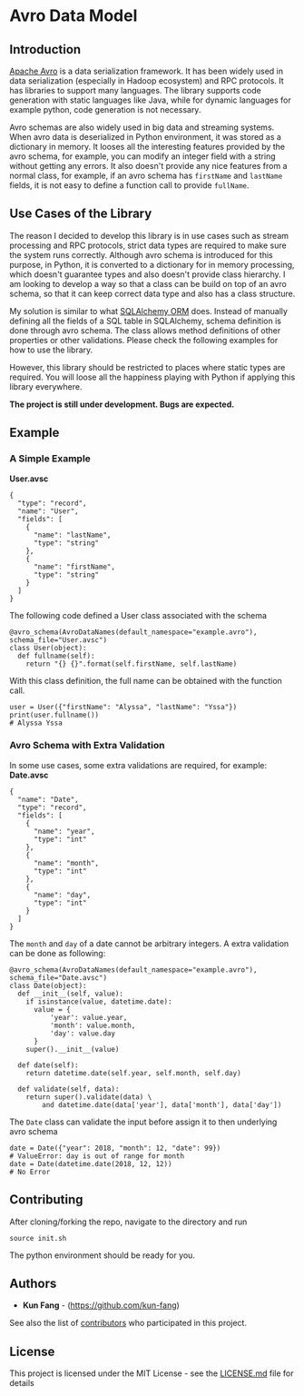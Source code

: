 Avro Data Model
=====

## Introduction
[Apache Avro](http://avro.apache.org/) is a data serialization framework. It has been widely used in data serialization (especially in Hadoop ecosystem) and RPC protocols. It has libraries to support many languages. The library supports code generation with static languages like Java, while for dynamic languages for example python, code generation is not necessary.

Avro schemas are also widely used in big data and streaming systems. When avro data is deserialized in Python environment, it was stored as a dictionary in memory. It looses all the interesting features provided by the avro schema, for example, you can modify an integer field with a string without getting any errors. It also doesn't provide any nice features from a normal class, for example, if an avro schema has `firstName` and `lastName` fields, it is not easy to define a function call to provide `fullName`.

## Use Cases of the Library
The reason I decided to develop this library is in use cases such as stream processing and RPC protocols, strict data types are required to make sure the system runs correctly. Although avro schema is introduced for this purpose, in Python, it is converted to a dictionary for in memory processing, which doesn't guarantee types and also doesn't provide class hierarchy. I am looking to develop a way so that a class can be build on top of an avro schema, so that it can keep correct data type and also has a class structure.

My solution is similar to what [SQLAlchemy ORM](https://www.sqlalchemy.org) does. Instead of manually defining all the fields of a SQL table in SQLAlchemy, schema definition is done through avro schema. The class allows method definitions of other properties or other validations. Please check the following examples for how to use the library.

However, this library should be restricted to places where static types are required. You will loose all the happiness playing with Python if applying this library everywhere.

**The project is still under development. Bugs are expected.**

## Example
### A Simple Example
**User.avsc**
```
{
  "type": "record",
  "name": "User",
  "fields": [
    {
      "name": "lastName",
      "type": "string"
    },
    {
      "name": "firstName",
      "type": "string"
    }
  ]
}
```
The following code defined a User class associated with the schema
```
@avro_schema(AvroDataNames(default_namespace="example.avro"), schema_file="User.avsc")
class User(object):
  def fullname(self):
    return "{} {}".format(self.firstName, self.lastName)
```
With this class definition, the full name can be obtained with the function call.
```
user = User({"firstName": "Alyssa", "lastName": "Yssa"})
print(user.fullname())
# Alyssa Yssa
```

### Avro Schema with Extra Validation
In some use cases, some extra validations are required, for example:
**Date.avsc**
```
{
  "name": "Date",
  "type": "record",
  "fields": [
    {
      "name": "year",
      "type": "int"
    },
    {
      "name": "month",
      "type": "int"
    },
    {
      "name": "day",
      "type": "int"
    }
  ]
}
```
The `month` and `day` of a date cannot be arbitrary integers. A extra validation can be done as following:
```
@avro_schema(AvroDataNames(default_namespace="example.avro"), schema_file="Date.avsc")
class Date(object):
  def __init__(self, value):
    if isinstance(value, datetime.date):
      value = {
          'year': value.year,
          'month': value.month,
          'day': value.day
      }
    super().__init__(value)

  def date(self):
    return datetime.date(self.year, self.month, self.day)

  def validate(self, data):
    return super().validate(data) \
        and datetime.date(data['year'], data['month'], data['day'])
```
The `Date` class can validate the input before assign it to then underlying avro schema
```
date = Date({"year": 2018, "month": 12, "date": 99})
# ValueError: day is out of range for month
date = Date(datetime.date(2018, 12, 12))
# No Error
```

## Contributing
After cloning/forking the repo, navigate to the directory and run
```
source init.sh
```
The python environment should be ready for you.

## Authors

* **Kun Fang** - (https://github.com/kun-fang)

See also the list of [contributors](https://github.com/your/project/contributors) who participated in this project.

## License

This project is licensed under the MIT License - see the [LICENSE.md](LICENSE.md) file for details

